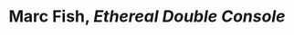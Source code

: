 ---
title: Marc Fish, *Ethereal Double Console*
layout: entry
presentation: side-by-side
object:
  - id: ptl-24736
order: 415
menu: false
---